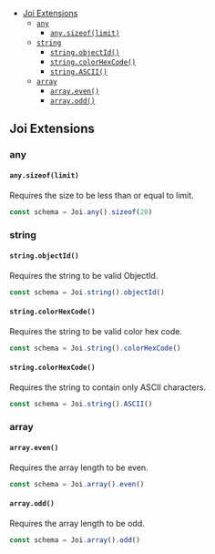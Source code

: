 - [Joi Extensions](#joi-extensions)
    - [`any`](#any)
        - [`any.sizeof(limit)`](#anysizeoflimit)
    - [`string`](#string)
        - [`string.objectId()`](#stringobjectid)
        - [`string.colorHexCode()`](#stringcolorhexcode)
        - [`string.ASCII()`](#stringcolorhexcode)
    - [`array`](#array)
        - [`array.even()`](#arrayeven)
        - [`array.odd()`](#arrayodd)

## Joi Extensions

### any

#### `any.sizeof(limit)`

Requires the size to be less than or equal to limit.

```js
const schema = Joi.any().sizeof(20)
```

### string

#### `string.objectId()`

Requires the string to be valid ObjectId.

```js
const schema = Joi.string().objectId()
```

#### `string.colorHexCode()`

Requires the string to be valid color hex code.

```js
const schema = Joi.string().colorHexCode()
```

#### `string.colorHexCode()`

Requires the string to contain only ASCII characters.

```js
const schema = Joi.string().ASCII()
```

### array

#### `array.even()`

Requires the array length to be even.

```js
const schema = Joi.array().even()
```

#### `array.odd()`

Requires the array length to be odd.

```js
const schema = Joi.array().odd()
```
